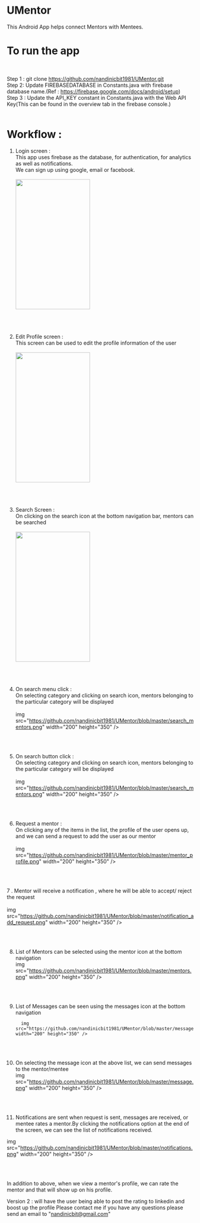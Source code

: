 # UMentor

This Android App helps connect Mentors with Mentees.

# To run the app
<br />

Step 1 : git clone https://github.com/nandinicbit1981/UMentor.git<br />
Step 2: Update FIREBASEDATABASE in Constants.java with firebase database name.(Ref : https://firebase.google.com/docs/android/setup)<br />
Step 3 : Update the API_KEY constant in Constants.java with the Web API Key(This can be found in the overview tab in the firebase console.)<br /><br />

# Workflow :

1. Login screen : <br/>
This app uses firebase as the database, for authentication, for analytics as well as notifications. <br/>
We can sign up using google, email or facebook. <br/> <br/>
         <img src="https://github.com/nandinicbit1981/UMentor/blob/master/login.png" width="200" height="350" />

 <br/>
 <br/>
 
2. Edit Profile screen : <br/>
This screen can be used to edit the profile information of the user <br /> <br/>
         <img src="https://github.com/nandinicbit1981/UMentor/blob/master/edit_profile.png" width="200" height="350" />

 <br/>
 <br/>
 
 3. Search Screen : <br />
 On clicking on the search icon at the bottom navigation bar, mentors can be searched <br/> <br/>
         <img src="https://github.com/nandinicbit1981/UMentor/blob/master/search.png" width="200" height="350" />

 <br/>
 <br/>
 
 4. On search menu click : <br/>
 On selecting category and clicking on search icon, mentors belonging to the particular category will be displayed <br/> <br/>
        img src="https://github.com/nandinicbit1981/UMentor/blob/master/search_mentors.png" width="200" height="350" />

 <br/>
 <br/>
 
 5. On search button click : <br/>
 On selecting category and clicking on search icon, mentors belonging to the particular category will be displayed <br/> <br/>
        img src="https://github.com/nandinicbit1981/UMentor/blob/master/search_mentors.png" width="200" height="350" />

 <br/>
 <br/>
 
 6. Request a mentor : <br/>
 On clicking any of the items in the list, the profile of the user opens up, and we can send a request to add the user as our mentor <br/> <br/>
       img src="https://github.com/nandinicbit1981/UMentor/blob/master/mentor_profile.png" width="200" height="350" />

 <br/>
 <br/>
 
 7 . Mentor will receive a notification , where he will be able to accept/ reject the request <br/> <br/>
     img src="https://github.com/nandinicbit1981/UMentor/blob/master/notification_add_request.png" width="200" height="350" />

 <br/>
 <br/>
 
 8. List of Mentors can be selected using the mentor icon at the bottom navigation <br/>
    img src="https://github.com/nandinicbit1981/UMentor/blob/master/mentors.png" width="200" height="350" />

 <br/>
 <br/>
 
 9. List of Messages can be seen using the messages icon at the bottom navigation <br />
    
          img src="https://github.com/nandinicbit1981/UMentor/blob/master/messages.png" width="200" height="350" />

 <br/>
 <br/>
 
 10. On selecting the message icon at the above list, we can send messages to the mentor/mentee <br />
          img src="https://github.com/nandinicbit1981/UMentor/blob/master/message.png" width="200" height="350" />

 <br/>
 <br/>
 
 11. Notifications are sent when request is sent, messages are received, or mentee rates a mentor.By clicking the notifications option at the end of the screen, we can see the list of notifications received.
          
   img src="https://github.com/nandinicbit1981/UMentor/blob/master/notifications.png" width="200" height="350" />

 <br/>
 <br/>
 
 In addition to above, when we view a mentor's profile, we can rate the mentor and that will show up on his profile.
 
 Version 2 : will have the user being able to post the rating to linkedin and boost up the profile
 Please contact me if you have any questions please send an email to "nandinicbit@gmail.com"
 
 
 
 
 
 
